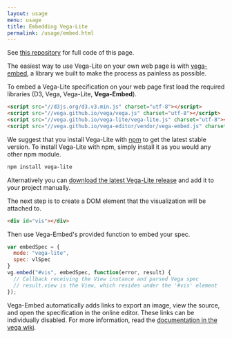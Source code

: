 ```yaml
---
layout: usage
menu: usage
title: Embedding Vega-Lite
permalink: /usage/embed.html
---
```


See [this repository](https://github.com/vega/vega-lite-demo) for full code of this page.

The easiest way to use Vega-Lite on your own web page is with [vega-embed](https://github.com/vega/vega-embed), a library we built to make the process as painless as possible.

To embed a Vega-Lite specification on your web page first load the required libraries (D3, Vega, Vega-Lite, **Vega-Embed**).

```html
<script src="//d3js.org/d3.v3.min.js" charset="utf-8"></script>
<script src="//vega.github.io/vega/vega.js" charset="utf-8"></script>
<script src="//vega.github.io/vega-lite/vega-lite.js" charset="utf-8"></script>
<script src="//vega.github.io/vega-editor/vendor/vega-embed.js" charset="utf-8"></script>
```

We suggest that you install Vega-Lite with [npm](https://www.npmjs.com/package/vega-lite) to get the latest stable version. To install Vega-Lite with npm, simply install it as you would any other npm module.

```sh
npm install vega-lite
```

Alternatively you can [download the latest Vega-Lite release](https://github.com/vega/vega-lite/releases/latest) and add it to your project manually.

The next step is to create a DOM element that the visualization will be attached to.

```html
<div id="vis"></div>
```

Then use Vega-Embed's provided function to embed your spec.

```js
var embedSpec = {
  mode: "vega-lite",
  spec: vlSpec
}
vg.embed("#vis", embedSpec, function(error, result) {
  // Callback receiving the View instance and parsed Vega spec
  // result.view is the View, which resides under the '#vis' element
});
```

Vega-Embed automatically adds links to export an image, view the source, and open the specification in the online editor. These links can be individually disabled. For more information, read the [documentation in the vega wiki](https://github.com/vega/vega/wiki/Embed-Vega-Web-Components).
